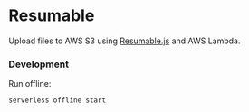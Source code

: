 # Resumable

Upload files to AWS S3 using [Resumable.js](http://www.resumablejs.com/) and AWS Lambda.

### Development

Run offline:

```
serverless offline start
```
